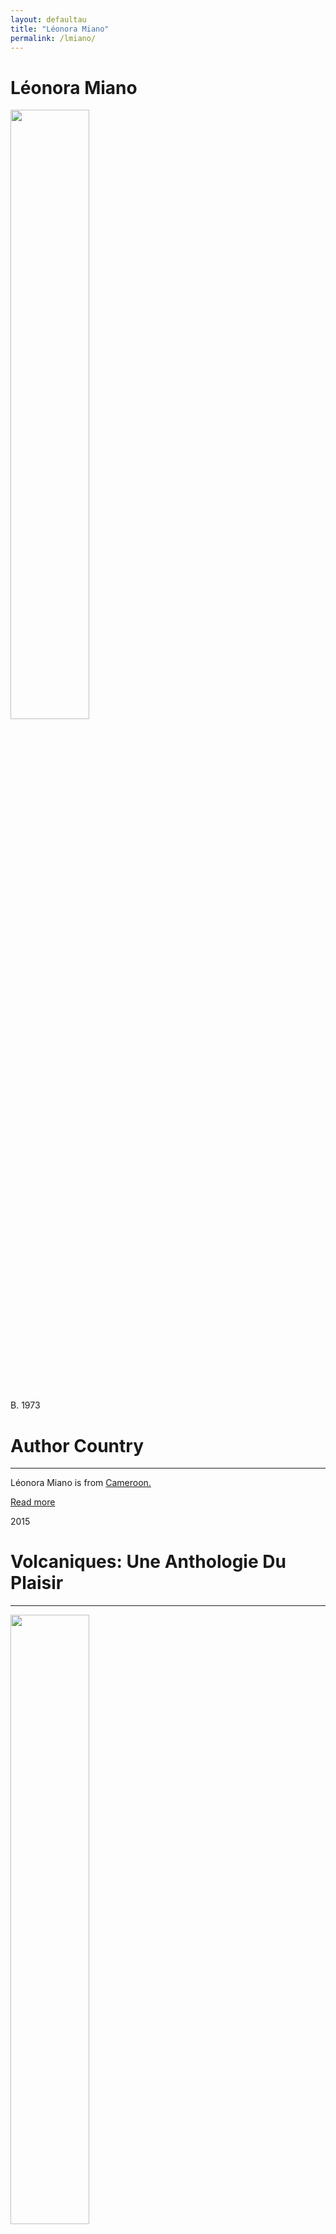 ```yaml
---
layout: defaultau
title: "Léonora Miano"
permalink: /lmiano/
---
```

<!-- partial:index.partial.html -->
<div class="content">
    <h1>Léonora Miano</h1>
    <div class="quote">
        <div><img src="https://img.lemde.fr/2017/04/25/0/0/4912/7360/664/0/75/0/33bbce2_29564-wp8kqa.07bob0rudi.jpg" height="50%" width = "50%" class="logo"></div>
    </div>
    <div class="timeline">
        <div style="padding-bottom:100px;"></div>
        <div class="block">
            <div class="date right"><p class="right"> B. 1973 </p></div>
            <div class="dot"></div>
            <div class="left first">
            <div class="author_country">
                <h1>Author Country</h1><hr>
          <div class="aclocation">   <p>Léonora Miano is from <a href="{{ site.baseurl }}/47">Cameroon.</a></p></div>
                <div class="acreadmore"><a href="https://fr.wikipedia.org/wiki/Léonora_Miano" target="_blank">Read more</a></div>
            </div>
            </div>
        </div>
        <div class="block">
            <div class="date left"><p class="left">2015</p></div>
            <div class="dot"></div>
            <div class="right">
                <h1>Volcaniques: Une Anthologie Du Plaisir</h1><hr>
                <p><img src="http://memoiredencrier.com/wp-content/uploads/2014/12/image-livre-volcaniques-anthologie-d%C3%A9sir-leonora-miano-litterature-erotique-191x300.jpg" height="50%" width = "50%"></p>
                <p>
                Language: French<br/>
                Publisher: Mémoire d'encrier<br/>
                Pub_location: Montréal, QC, Canada<br/>
                Genre: Fiction (Short Story Collection)<br/>
                Length: 356</p>
            </div>
        </div>
        <div id="footer">
        <p id="copyright">Made by&nbsp;<strong><a href="https://www.linkedin.com/in/nicolae-stefan-tudoran-b02291127/" target="_blank">StefanTudoran</a></strong></p>
    </div>
</div>
